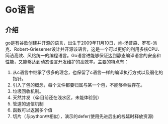 # Go语言

## 介绍

go是有谷歌创建并开源的语言，出生于2009年11月10日，肯-汤普森、罗布-派克、Robert-Griesemer设计并开源该语言，这是一个可以更好的利用多核CPU、简洁高效、风格统一的编程语言。Go语言进能够保证达到静态编译语言的安全和性能，又能够达到动态语言开发维护的高效率。主要的特点有：

1. 从c语言中继承了很多的理念，也保留了c语言一样的编译执行方式以及弱化的指针。
2. 引入了包的概念，每个文件都要归属与某一个包，不能够单独存在。
3. 垃圾回收机制。
4. 天然并发（😭目前还在浅水区，未能体验到）
5. 管道的通信机制
6. 函数可以返回多个值
7. 切片（与python中相似），演示的defer(使用先进后出的栈延时释放资源)  